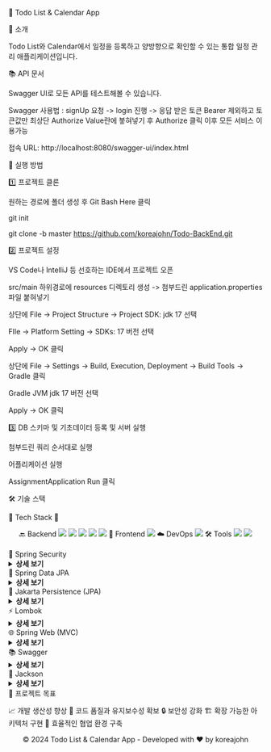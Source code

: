 📅 Todo List & Calendar App

💫 소개

Todo List와 Calendar에서 일정을 등록하고 양방향으로 확인할 수 있는 통합 일정 관리 애플리케이션입니다.

📚 API 문서

Swagger UI로 모든 API를 테스트해볼 수 있습니다.

Swagger 사용법 : signUp 요청 -> login 진행 -> 응답 받은 토큰 Bearer 제외하고 토큰값만 최상단 Authorize Value란에 붛혀넣기 후 Authorize 클릭 이후 모든 서비스 이용가능

접속 URL: http://localhost:8080/swagger-ui/index.html

🚀 실행 방법

1️⃣ 프로젝트 클론

원하는 경로에 폴더 생성 후 Git Bash Here 클릭

git init

git clone -b master https://github.com/koreajohn/Todo-BackEnd.git

2️⃣ 프로젝트 설정

VS Code나 IntelliJ 등 선호하는 IDE에서 프로젝트 오픈

src/main 하위경로에 resources 디렉토리 생성 -> 첨부드린 application.properties 파일 붙혀넣기

상단에 File -> Project Structure -> Project SDK: jdk 17 선택 

FIle -> Platform Setting -> SDKs: 17 버전 선택 

Apply -> OK 클릭

상단에 File -> Settings -> Build, Execution, Deployment -> Build Tools -> Gradle 클릭

Gradle JVM jdk 17 버전 선택

Apply -> OK 클릭



3️⃣ DB 스키마 및 기초데이터 등록 및 서버 실행

첨부드린 쿼리 순서대로 실행

어플리케이션 실행 

AssignmentApplication Run 클릭

🛠️ 기술 스택

🌟 Tech Stack 🌟
<div align="center">
🔙 Backend
<img src="https://img.shields.io/badge/Java-ED8B00?style=flat-square&logo=openjdk&logoColor=white"/>
<img src="https://img.shields.io/badge/Spring-6DB33F?style=flat-square&logo=spring&logoColor=white"/>
<img src="https://img.shields.io/badge/Spring Security-6DB33F?style=flat-square&logo=spring-security&logoColor=white"/>
<img src="https://img.shields.io/badge/JPA-59666C?style=flat-square&logo=hibernate&logoColor=white"/>
<img src="https://img.shields.io/badge/MySQL-4479A1?style=flat-square&logo=mysql&logoColor=white"/>
🎨 Frontend
<img src="https://img.shields.io/badge/React.js-61DAFB?style=flat-square&logo=react&logoColor=black"/>
☁️ DevOps
<img src="https://img.shields.io/badge/AWS EC2-FF9900?style=flat-square&logo=amazon-ec2&logoColor=white"/>
🛠️ Tools
<img src="https://img.shields.io/badge/Swagger-85EA2D?style=flat-square&logo=swagger&logoColor=black"/>
<img src="https://img.shields.io/badge/Git-F05032?style=flat-square&logo=git&logoColor=white"/>
</div>
</br>
🔐 Spring Security
<details>
<summary><b>상세 보기</b></summary>
기능

✨ 인증/인가 처리
🔒 JWT 기반 보안
🌐 CORS 관리
⚡ 보안 필터 체인 구성

사용 이유

표준화된 보안 프레임워크 적용
Stateless 서버 아키텍처 구현
안전한 프론트엔드 통신
보안 취약점 최소화

</details>
💾 Spring Data JPA
<details>
<summary><b>상세 보기</b></summary>
기능

🔄 CRUD 자동화
📝 커스텀 쿼리
🔗 엔티티 매핑
💫 트랜잭션 관리

사용 이유

생산성 향상
직관적인 쿼리 생성
데이터베이스 독립성
타입 안전성 보장

</details>
🎯 Jakarta Persistence (JPA)
<details>
<summary><b>상세 보기</b></summary>
기능

🔄 ORM 구현
📊 엔티티 관리
💾 트랜잭션 처리
🔌 DB 연동

사용 이유

객체지향적 DB 처리
높은 생산성과 유지보수성
자동화된 스키마 관리
멀티 DB 플랫폼 지원

</details>
⚡ Lombok
<details>
<summary><b>상세 보기</b></summary>
기능

📝 로깅 기능
🏗️ 생성자 자동화
🔄 Getter/Setter 생성
🎨 빌더 패턴 지원

사용 이유

코드 간소화
가독성 향상
생산성 증대
일관된 코드 관리

</details>
🌐 Spring Web (MVC)
<details>
<summary><b>상세 보기</b></summary>
기능

🔗 REST API 구현
📡 HTTP 처리
🛣️ 라우팅
🏗️ 웹 계층 구성

사용 이유

RESTful 아키텍처 구현
효율적인 프론트엔드 통신
체계적인 요청/응답 처리
확장 가능한 구조

</details>
📚 Swagger
<details>
<summary><b>상세 보기</b></summary>
기능

📝 API 문서화
🧪 테스트 인터페이스
📋 API 스펙 정의

사용 이유

자동화된 문서 관리
통합 테스트 환경
원활한 협업
실시간 API 관리

</details>
🔄 Jackson
<details>
<summary><b>상세 보기</b></summary>
기능

🔄 JSON 처리
🔃 객체 변환
📊 데이터 포맷팅

사용 이유

효율적인 데이터 변환
RESTful 데이터 처리
다양한 타입 지원
커스텀 규칙 적용

</details>
🎯 프로젝트 목표

📈 개발 생산성 향상
🎨 코드 품질과 유지보수성 확보
🔒 보안성 강화
🏗️ 확장 가능한 아키텍처 구현
👥 효율적인 협업 환경 구축


<div align="center">
© 2024 Todo List & Calendar App - Developed with ❤️ by koreajohn
</div>
